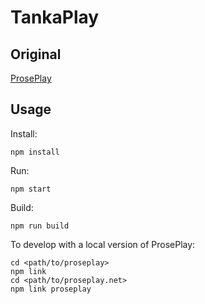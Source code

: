 # TankaPlay

## Original

[ProsePlay](https://github.com/proseplay/proseplay.git)

## Usage

Install:

```
npm install
```

Run:

```
npm start
```

Build:

```
npm run build
```

To develop with a local version of ProsePlay:

```
cd <path/to/proseplay>
npm link
cd <path/to/proseplay.net>
npm link proseplay
```
